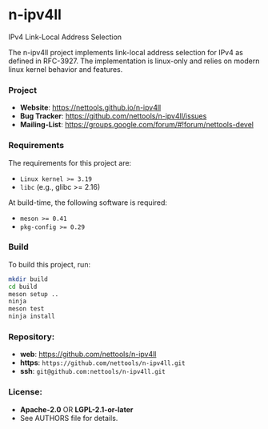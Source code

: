 n-ipv4ll
========

IPv4 Link-Local Address Selection

The n-ipv4ll project implements link-local address selection for IPv4 as
defined in RFC-3927. The implementation is linux-only and relies on modern
linux kernel behavior and features.

### Project

 * **Website**: <https://nettools.github.io/n-ipv4ll>
 * **Bug Tracker**: <https://github.com/nettools/n-ipv4ll/issues>
 * **Mailing-List**: <https://groups.google.com/forum/#!forum/nettools-devel>

### Requirements

The requirements for this project are:

 * `Linux kernel >= 3.19`
 * `libc` (e.g., glibc >= 2.16)

At build-time, the following software is required:

 * `meson >= 0.41`
 * `pkg-config >= 0.29`

### Build

To build this project, run:

```sh
mkdir build
cd build
meson setup ..
ninja
meson test
ninja install
```

### Repository:

 - **web**:   <https://github.com/nettools/n-ipv4ll>
 - **https**: `https://github.com/nettools/n-ipv4ll.git`
 - **ssh**:   `git@github.com:nettools/n-ipv4ll.git`

### License:

 - **Apache-2.0** OR **LGPL-2.1-or-later**
 - See AUTHORS file for details.

